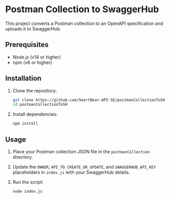 # Postman Collection to SwaggerHub

This project converts a Postman collection to an OpenAPI specification and uploads it to SwaggerHub.

## Prerequisites

- Node.js (v14 or higher)
- npm (v6 or higher)

## Installation

1. Clone the repository:
    ```sh
    git clone https://github.com/SmartBear-API-SE/postmanCollectionToSH.git
    cd postmanCollectionToSH
    ```

2. Install dependencies:
    ```sh
    npm install
    ```

## Usage

1. Place your Postman collection JSON file in the `postmanCollection` directory.

2. Update the `OWNER`, `API_TO_CREATE_OR_UPDATE`, and `SWAGGERHUB_API_KEY` placeholders in `index.js` with your SwaggerHub details.

3. Run the script:
    ```sh
    node index.js
    ```


